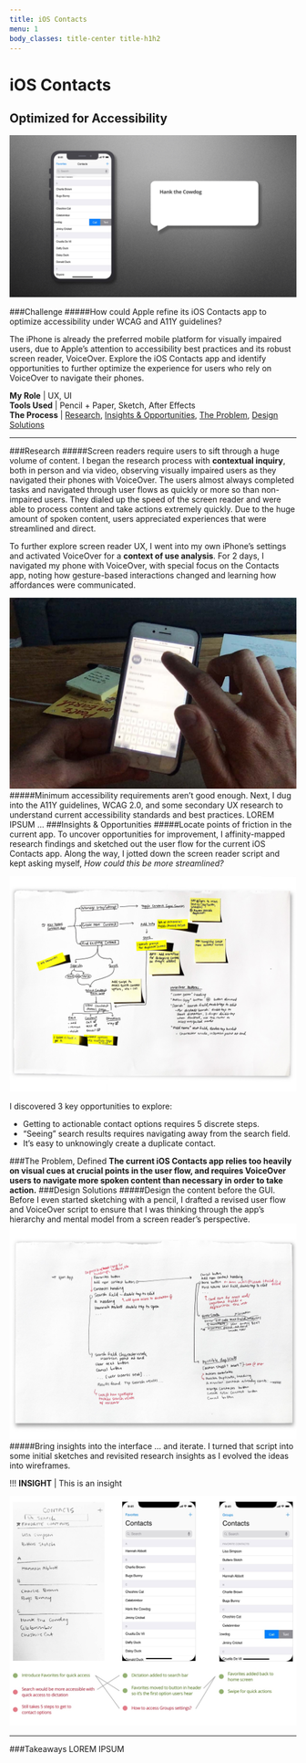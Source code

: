 ```yaml
---
title: iOS Contacts
menu: 1
body_classes: title-center title-h1h2
---
```


# iOS Contacts
## Optimized for Accessibility
![hero image](../images/ios-contacts-hero.gif)

###Challenge
#####How could Apple refine its iOS Contacts app to optimize accessibility under WCAG and A11Y guidelines?

The iPhone is already the preferred mobile platform for visually impaired users, due to Apple’s attention to accessibility best practices and its robust screen reader, VoiceOver. Explore the iOS Contacts app and identify opportunities to further optimize the experience for users who rely on VoiceOver to navigate their phones.

**My Role** | UX, UI
<br />**Tools Used** | Pencil + Paper, Sketch, After Effects
<br />**The Process** | [Research](#research), [Insights & Opportunities](#insights), [The Problem](#problem), [Design Solutions](#solution)

***

###Research<a id="research"></a>
#####Screen readers require users to sift through a huge volume of content.
I began the research process with **contextual inquiry**, both in person and via video, observing visually impaired users as they navigated their phones with VoiceOver. The users almost always completed tasks and navigated through user flows as quickly or more so than non-impaired users. They dialed up the speed of the screen reader and were able to process content and take actions extremely quickly. Due to the huge amount of spoken content, users appreciated experiences that were streamlined and direct.

To further explore screen reader UX, I went into my own iPhone’s settings and activated VoiceOver for a **context of use analysis**. For 2 days, I navigated my phone with VoiceOver, with special focus on the Contacts app, noting how gesture-based interactions changed and learning how affordances were communicated.

![using a screen reader](../images/ios-contacts-context-of-use-analysis.jpg)
#####Minimum accessibility requirements aren’t good enough.
Next, I dug into the A11Y guidelines, WCAG 2.0, and some secondary UX research to understand current accessibility standards and best practices. LOREM IPSUM ...
###Insights & Opportunities<a id="insights"></a>
#####Locate points of friction in the current app.
To uncover opportunities for improvement, I affinity-mapped research findings and sketched out the user flow for the current iOS Contacts app. Along the way, I jotted down the screen reader script and kept asking myself, *How could this be more streamlined?*

![user flow map](../images/ios-contacts-og-userflow.jpg)

I discovered 3 key opportunities to explore:
* Getting to actionable contact options requires 5 discrete steps.
* “Seeing” search results requires navigating away from the search field.
* It’s easy to unknowingly create a duplicate contact.


###The Problem, Defined<a id="problem"></a>
**The current iOS Contacts app relies too heavily on visual cues at crucial points in the user flow, and requires VoiceOver users to navigate more spoken content than necessary in order to take action.**
###Design Solutions<a id="solution"></a>
#####Design the content before the GUI.
Before I even started sketching with a pencil, I drafted a revised user flow and VoiceOver script to ensure that I was thinking through the app’s hierarchy and mental model from a screen reader’s perspective.
![script scrawl](../images/ios-contacts-script.jpg)
#####Bring insights into the interface … and iterate.
I turned that script into some initial sketches and revisited research insights as I evolved the ideas into wireframes.

!!! **INSIGHT** | This is an insight 

![iterations](../images/ios-contacts-home-breakdown.jpg)

***
###Takeaways<a id="takeaways"></a>
LOREM IPSUM
